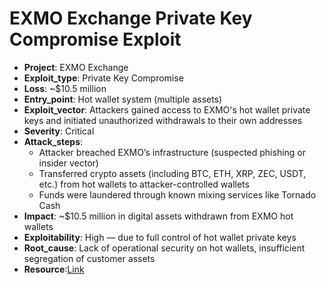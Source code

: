 # EXMO Exchange Private Key Compromise Exploit

- **Project**: EXMO Exchange
- **Exploit_type**: Private Key Compromise
- **Loss**: ~$10.5 million
- **Entry_point**: Hot wallet system (multiple assets)
- **Exploit_vector**: Attackers gained access to EXMO's hot wallet private keys and initiated unauthorized withdrawals to their own addresses
- **Severity**: Critical
- **Attack_steps**:
    - Attacker breached EXMO’s infrastructure (suspected phishing or insider vector)
    - Transferred crypto assets (including BTC, ETH, XRP, ZEC, USDT, etc.) from hot wallets to attacker-controlled wallets
    - Funds were laundered through known mixing services like Tornado Cash
- **Impact**: ~$10.5 million in digital assets withdrawn from EXMO hot wallets
- **Exploitability**: High — due to full control of hot wallet private keys
- **Root_cause**: Lack of operational security on hot wallets, insufficient segregation of customer assets
- **Resource**:[Link](https://www.bleepingcomputer.com/news/security/exmo-cryptocurrency-exchange-hacked-loses-5-percent-of-total-assets/)